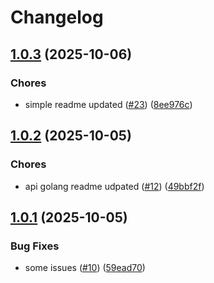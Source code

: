 # Changelog

## [1.0.3](https://github.com/baloksubodh59-max/capstone/compare/services/go/api-golang@1.0.2...services/go/api-golang@1.0.3) (2025-10-06)


### Chores

* simple readme updated ([#23](https://github.com/baloksubodh59-max/capstone/issues/23)) ([8ee976c](https://github.com/baloksubodh59-max/capstone/commit/8ee976ce8f784f074e7eea11a3d2d12b6ef727e9))

## [1.0.2](https://github.com/baloksubodh59-max/capstone/compare/services/go/api-golang@1.0.1...services/go/api-golang@1.0.2) (2025-10-05)


### Chores

* api golang readme udpated ([#12](https://github.com/baloksubodh59-max/capstone/issues/12)) ([49bbf2f](https://github.com/baloksubodh59-max/capstone/commit/49bbf2f5979cdc7b9558f93af18c6b4fd0919b84))

## [1.0.1](https://github.com/baloksubodh59-max/capstone/compare/services/go/api-golang@1.0.0...services/go/api-golang@1.0.1) (2025-10-05)


### Bug Fixes

* some issues ([#10](https://github.com/baloksubodh59-max/capstone/issues/10)) ([59ead70](https://github.com/baloksubodh59-max/capstone/commit/59ead70d1eb48a568e262e611661cf3e7909e8b7))
